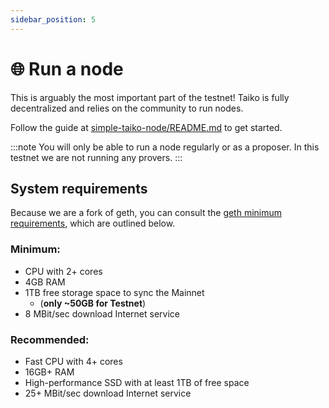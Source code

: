 ```yaml
---
sidebar_position: 5
---
```


# 🌐 Run a node

This is arguably the most important part of the testnet! Taiko is fully decentralized and relies on the community to run nodes.

Follow the guide at [simple-taiko-node/README.md](https://github.com/taikoxyz/simple-taiko-node/blob/main/README.md) to get started.

:::note
You will only be able to run a node regularly or as a proposer. In this testnet we are not running any provers.
:::

## System requirements

Because we are a fork of geth, you can consult the [geth minimum requirements](https://github.com/ethereum/go-ethereum#hardware-requirements), which are outlined below.

### Minimum:

- CPU with 2+ cores
- 4GB RAM
- 1TB free storage space to sync the Mainnet
  - (**only ~50GB for Testnet**)
- 8 MBit/sec download Internet service

### Recommended:

- Fast CPU with 4+ cores
- 16GB+ RAM
- High-performance SSD with at least 1TB of free space
- 25+ MBit/sec download Internet service
